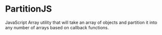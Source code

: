 # PartitionJS
JavaScript Array utility that will take an array of objects and partition it into any number of arrays based on callback functions.
